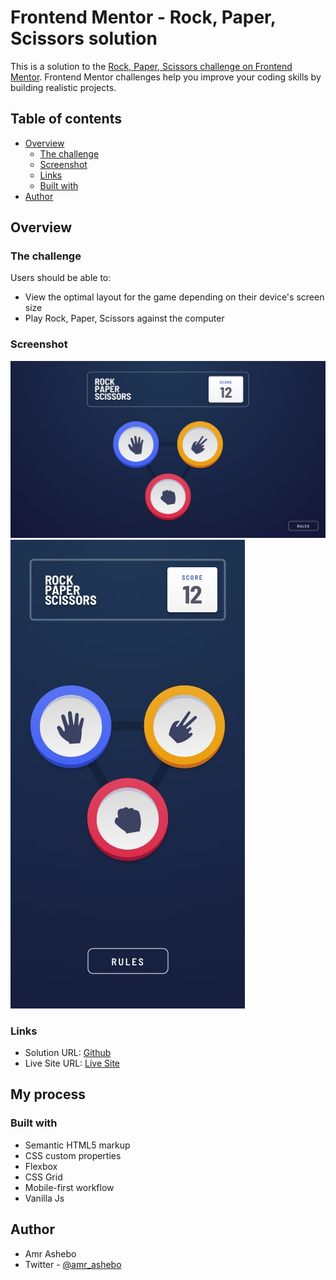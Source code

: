 # Frontend Mentor - Rock, Paper, Scissors solution

This is a solution to the [Rock, Paper, Scissors challenge on Frontend Mentor](https://www.frontendmentor.io/challenges/rock-paper-scissors-game-pTgwgvgH). Frontend Mentor challenges help you improve your coding skills by building realistic projects.

## Table of contents

- [Overview](#overview)
  - [The challenge](#the-challenge)
  - [Screenshot](#screenshot)
  - [Links](#links)
  - [Built with](#built-with)
- [Author](#author)


## Overview

### The challenge

Users should be able to:

- View the optimal layout for the game depending on their device's screen size
- Play Rock, Paper, Scissors against the computer

### Screenshot

![Desktop design](./design/original/desktop-step-1.jpg)
![Mobile design](./design/original/mobile-step-1.jpg)

### Links

- Solution URL: [Github](https://github.com/amr8644/Rock-Paper-Scissors-Game)
- Live Site URL: [Live Site](https://friendly-darwin-4d249b.netlify.app/)

## My process

### Built with

- Semantic HTML5 markup
- CSS custom properties
- Flexbox
- CSS Grid
- Mobile-first workflow
- Vanilla Js

## Author

- Amr Ashebo
- Twitter - [@amr_ashebo](https://twitter.com/amr_ashebo)
